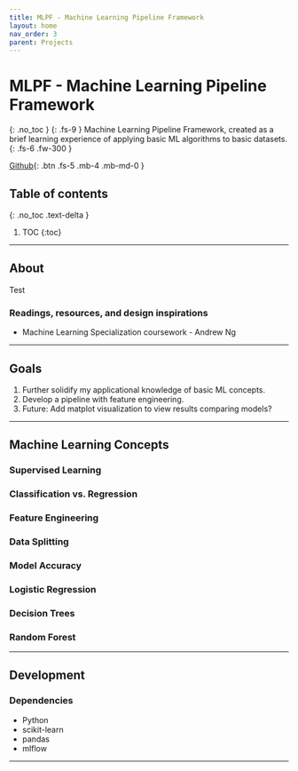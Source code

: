 ```yaml
---
title: MLPF - Machine Learning Pipeline Framework
layout: home
nav_order: 3
parent: Projects
---
```


[mlpf github]: https://github.com/adamloec/mlpf

# MLPF - Machine Learning Pipeline Framework
{: .no_toc }
{: .fs-9 }
Machine Learning Pipeline Framework, created as a brief learning experience of applying basic ML algorithms to basic datasets.
{: .fs-6 .fw-300 }

[Github][mlpf github]{: .btn .fs-5 .mb-4 .mb-md-0 }

## Table of contents
{: .no_toc .text-delta }
1. TOC
{:toc}

---

## About

Test

### Readings, resources, and design inspirations

- Machine Learning Specialization coursework - Andrew Ng

---

## Goals

1. Further solidify my applicational knowledge of basic ML concepts.
2. Develop a pipeline with feature engineering.
3. Future: Add matplot visualization to view results comparing models?

---

## Machine Learning Concepts

### Supervised Learning

### Classification vs. Regression

### Feature Engineering

### Data Splitting

### Model Accuracy

### Logistic Regression

### Decision Trees

### Random Forest

---

## Development

### Dependencies

- Python
- scikit-learn
- pandas
- mlflow

---